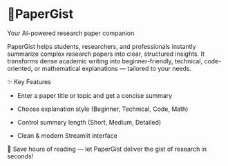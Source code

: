 # 📘PaperGist

Your AI-powered research paper companion

PaperGist helps students, researchers, and professionals instantly summarize complex research papers into clear, structured insights.
It transforms dense academic writing into beginner-friendly, technical, code-oriented, or mathematical explanations — tailored to your needs.

✨ Key Features

- Enter a paper title or topic and get a concise summary

- Choose explanation style (Beginner, Technical, Code, Math)

- Control summary length (Short, Medium, Detailed)

- Clean & modern Streamlit interface

🚀 Save hours of reading — let PaperGist deliver the gist of research in seconds!
